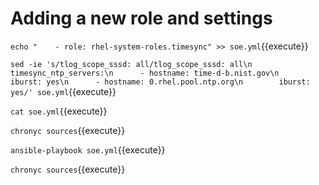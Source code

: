 # Adding a new role and settings

`echo "    - role: rhel-system-roles.timesync" >> soe.yml`{{execute}}

`sed -ie 's/tlog_scope_sssd: all/tlog_scope_sssd: all\n    timesync_ntp_servers:\n      - hostname: time-d-b.nist.gov\n        iburst: yes\n      - hostname: 0.rhel.pool.ntp.org\n        iburst: yes/' soe.yml`{{execute}}

`cat soe.yml`{{execute}}

`chronyc sources`{{execute}}

`ansible-playbook soe.yml`{{execute}}

`chronyc sources`{{execute}}
